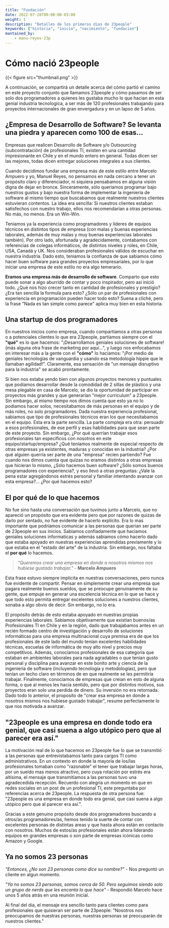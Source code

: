```yaml
---
title: "Fundación"
date: 2022-07-28T00:00:00-03:00
weight: 1
description: "Detalles de los primeros dias de 23people"
keywords: ["historia", "inicio", "nacimiento", "fundacion"]
mantained_by:
    - manu-reyes-23p
---
```


# Cómo nació 23people

{{< figure src="thumbnail.png" >}}

A continuación, se compartirá un detalle acerca del cómo partió el camino en este proyecto conjunto que llamamos 23people y cómo pasamos de ser solo dos programadores a quienes les gustaba mucho lo que hacian en esta genial industria tecnologica, a ser más de 120 profesionales trabajando para proyectos internacionales de gran envergadura y en un lapso de 5 años.

## ¿Empresa de Desarrollo de Software? Se levanta una piedra y aparecen como 100 de esas...

Empresas que realicen Desarrollo de Software y/o Outsourcing (subcontratación) de profesionales TI, existen en una cantidad impresionante en Chile y en el mundo entero en general. Todas dicen ser las mejores, todas dicen entregar soluciones integrales a sus clientes.

Cuando decidimos fundar una empresa más de este estilo entre Marcelo Ampuero y yo, Manuel Reyes, no pensamos en nada cercano a tener un propósito claro y diferenciador, ni siquiera pensabamos en alguna visión digna de dejar en bronce. Sinceramente, sólo queriamos programar bajo nuestros gustos y bajo nuestra forma de implementar la ingenieria de software al mismo tiempo que buscabamos que realmente nuestros clientes estuvieran contentos. La idea era sencilla: Si nuestros clientes estaban satisfechos con nuestro trabajo, ellos nos recomendarían a otras personas. No más, no menos. Era un Win-Win.

Teniamos ya la experiencia como programadores y líderes de equipos técnicos en distintos tipos de empresa (con malas y buenas experiencias laborales, además de muy malas y muy buenas experiencias laborales también). Por otro lado, afortunada y agradecidamente, contabamos con referencias de colegas informáticos, de distintos niveles y roles, en Chile, USA, Canadá y UK. Nos consideraban profesionales válidos de escuchar en nuestra industria. Dado esto, teniamos la confianza de que sabiamos cómo hacer buen software para grandes proyectos empresariales, por lo que iniciar una empresa de este estilo no era algo temerario.

**Eramos una empresa más de desarrollo de software**. Comparto que esto puede sonar a algo aburrido de contar y poco inspirador, pero asi inició todo. ¿Qué nos hizo crecer tanto en cantidad de profesionales y prestigio? ¿Era tan sencilla la formula para esto? ¿Sólo un par de profesionales con experiencia en programación pueden hacer todo esto? Suena a cliché, pero la frase "Nada es tan simple como parece" aplica muy bien en esta historia.

## Una startup de dos programadores

En nuestros inicios como empresa, cuando compartíamos a otras personas o a potenciales clientes lo que era 23people, partíamos siempre con el **"qué"** es lo que hacemos: "¡Desarrollamos geniales soluciones de software! (más alguna otra frase de marketing por aquí...", y luego nos enfocabamos en interesar más a la gente con el **"cómo"** lo hacíamos: "¡Por medio de geniales tecnologías de vanguardia y usando esa metodología hippie que le llamaban agilidad!". Claramente, esa sensación de "un mensaje disruptivo para la industria" se acabó prontamente.

Si bien nos estaba yendo bien con algunos proyectos menores y puntuales que podíamos desarrollar desde la comodidad de 2 sillas de plástico y una mesa plegable en casa de Marcelo, se dio la oportunidad de participar en proyectos más grandes y que generarían "mejor curriculum" a 23people. Sin embargo, al mismo tiempo nos dimos cuenta que esto ya no lo podiamos hacer solos, necesitabamos de más personas en el equipo y de más roles, no solo programadores. Dada nuestra experiencia profesional, sabiamos que tipo de profesionales técnicos eran los que necesitabamos en el equipo. Esta era la parte sencilla. La parte compleja era otra: persuadir a esos profesionales, de ese perfil y esas habilidades para que sean parte de este proyecto. Sin embargo, ¿Por qué querrían trabajar esos profesionales tan específicos con nosotros en este equipo/startup/empresa? ¿Qué teníamos realmente de especial respecto de otras empresas ya existentes, maduras y conocidas en la industria? ¿Por qué alguien querría ser parte de una "empresa" recíen partiendo? Fue cuando nos dimos cuenta que quizas no eramos distintos a otras empresas que hicieran lo mismo, ¿Sólo hacemos buen software? ¿Sólo somos buenos programadores con experiencia?, y eso llevó a otras preguntas: ¿Vale la pena estar agregándonos estrés personal y familiar intentando avanzar con esta empresa?... ¿Por qué hacemos esto?

## El por qué de lo que hacemos

No fue sino hasta una conversación que tuvimos junto a Marcelo, que no apareció un propósito que era evidente pero que por razones de quizas de darlo por sentado, no fue evidente de hacerlo explícito. Era lo mas importante que podriamos comunicar a las personas que querian ser parte de 23people en sus inicios. Sabiamos confiadamente que haciamos geniales soluciones informaticas y además sabiamos cómo hacerlo dado que estaba apoyado en nuestras experiencias aprendidas previamente y lo que estaba en el "estado del arte" de la industria. Sin embargo, nos faltaba el **por qué** lo hacemos.

> _"Queremos crear una empresa en donde a nosotros mismos nos hubiese gustado trabajar."_ - **Marcelo Ampuero**

Esta frase estuvo siempre implicita en nuestras conversaciones, pero nunca fue evidente de compartir. Pensar en simplemente crear una empresa que pagara realmente buenos sueldos, que se preocupe genuinamente de su gente, que empuje en generar una excelencia técnica en lo que se hace y que todo esto permita entregar excelentes soluciones a nuestros clientes, sonaba a algo obvio de decir. Sin embargo, no lo era.

El propósito detrás de esto estaba apoyado en nuestras propias experiencias laborales. Sabíamos objetivamente que existían buenos/as Profesionales TI en Chile y en la región, dado que trabajabamos antes en un recién formado centro de investigación y desarrollo de soluciones informáticas para una empresa multinacional cuya premisa era de que los profesionales de este lado del mundo tenían excelentes habilidades técnicas, escuelas de informática de muy alto nivel y precios muy competitivos. Además, conocíamos profesionales de esa categoría que estaban en ambientes laborales para nada agradables o que tenían gusto personal y disciplina para avanzar en este bonito arte y ciencia de la ingenieria de software (incluyendo tecnologia y metodologías), pero que tenían un techo claro en términos de en que realmente se les permitiría trabajar. Finalmente, conociamos de empresas que creian en esto de alguna forma, o que al menos les hacia sentido, pero que por distintos motivos, sus proyectos eran solo una perdida de dinero. Su inversión no era retornada. Dado todo lo anterior, el proposito de "crear esa empresa en donde a nosotros mismos nos hubiese gustado trabajar", resume perfectamente lo que nos motivada a avanzar.

## "23people es una empresa en donde todo era genial, que casi suena a algo utópico pero que al parecer era así."

La motivación real de lo que hacemos en 23people fue lo que se transmitió a las personas que entrevistabamos tanto para cargos TI como administrativos. En un contexto en donde la mayoría de los/las profesionales tomaban como "razonable" el tener que trabajar largas horas, por un sueldo mas menos atractivo, pero cuya rotación por estrés era altísima, el mensaje que transmitiamos a las personas tuvo una agradecedida recepción. Recuerdo con alegría un momento en que en redes sociales en un post de un profesional TI, este preguntaba por referencias acerca de 23people. La respuesta de otra persona fue: "23people es una empresa en donde todo era genial, que casi suena a algo utópico pero que al parecer era así.".

Gracias a este genuino propósito desde dos programadores buscando a otros/as programadores/as, hemos tenido la suerte de contar con excelentes personas de distintas areas y que hasta ahora están en contacto con nosotros. Muchos de estos/as profesionales están ahora liderando equipos en grandes empresas o son parte de empresas icónicas como Amazon y Google.

## Ya no somos 23 personas

_"Entonces, ¿No son 23 personas como dice su nombre?"_ - Nos preguntó un cliente en algun momento.

_"Ya no somos 23 personas, somos cerca de 50. Pero seguimos siendo solo un grupo de nerds que les encanta lo que hace"_ - Respondió Marcelo hace unos 5 años atrás en una reunión inicial.

Al final del dia, el mensaje era sencillo tanto para clientes como para profesionales que quisieran ser parte de 23people: "Nosotros nos preocupamos de nuestras personas, nuestras personas se preocuparán de nuestros clientes."
